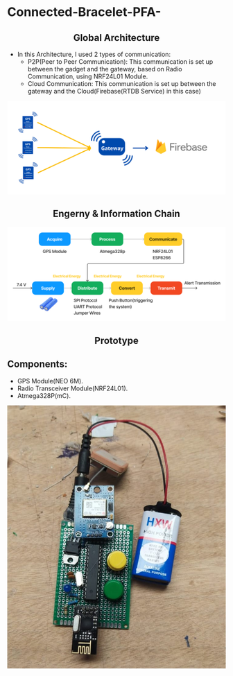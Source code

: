 # Connected-Bracelet-PFA-
<h2 align="center">Global Architecture</h2>

* In this Architecture, I used 2 types of communication:
  - P2P(Peer to Peer Communication): This communication is set up between the gadget and the gateway, based on Radio Communication, using NRF24L01 Module.
  - Cloud Communication: This communication is set up between the gateway and the Cloud(Firebase(RTDB Service) in this case)

<p align="center">
    <img src="elements/Features.png" alt="Gitter">
</p>
<h2 align="center">Engerny & Information Chain</h2>
<p align="center">
    <img src="elements/Energy_info_chain.png" alt="Gitter">
</p>
<h2 align="center">Prototype</h2>

## Components:
* GPS Module(NEO 6M).
* Radio Transceiver Module(NRF24L01).
* Atmega328P(mC).

<p align="center">
    <img src="elements/Prototype_PFA.jpeg" alt="Gitter">
</p>




